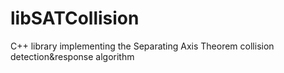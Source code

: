 libSATCollision
===============

C++ library implementing the Separating Axis Theorem collision detection&amp;response algorithm
